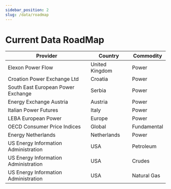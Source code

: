 ```yaml
---
sidebar_position: 2
slug: /data/roadmap
---
```

Current Data RoadMap
====================

|**Provider**|**Country**|**Commodity**|
|-|-|-|
|Elexon Power Flow |United Kingdom|Power|
|Croation Power Exchange Ltd|Croatia|Power|
|South East European Power Exchange|Serbia|Power|
|Energy Exchange Austria|Austria|Power|
|Italian Power Futures|Italy|Power|
|LEBA European Power|Europe|Power|
|OECD Consumer Price Indices|Global|Fundamental|
|Energy Netherlands|Netherlands|Power|
|US Energy Information Administration|USA|Petroleum|
|US Energy Information Administration|USA|Crudes|
|US Energy Information Administration|USA|Natural Gas|




